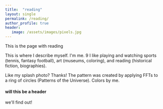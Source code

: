 ```yaml
---
title:  "reading"
layout: single
permalink: /reading/
author_profile: true
header:
   image: /assets/images/pixels.jpg
---
```


This is the page with reading

This is where I describe myself. I'm me.
9
I like playing and watching sports (tennis, fantasy football), art (museums, coloring), and reading (historical fiction, biographies).

Like my splash photo? Thanks! The pattern was created by applying FFTs to a ring of circles (Patterns of the Universe). Colors by me. 

#### will this be a header

we'll find out!
